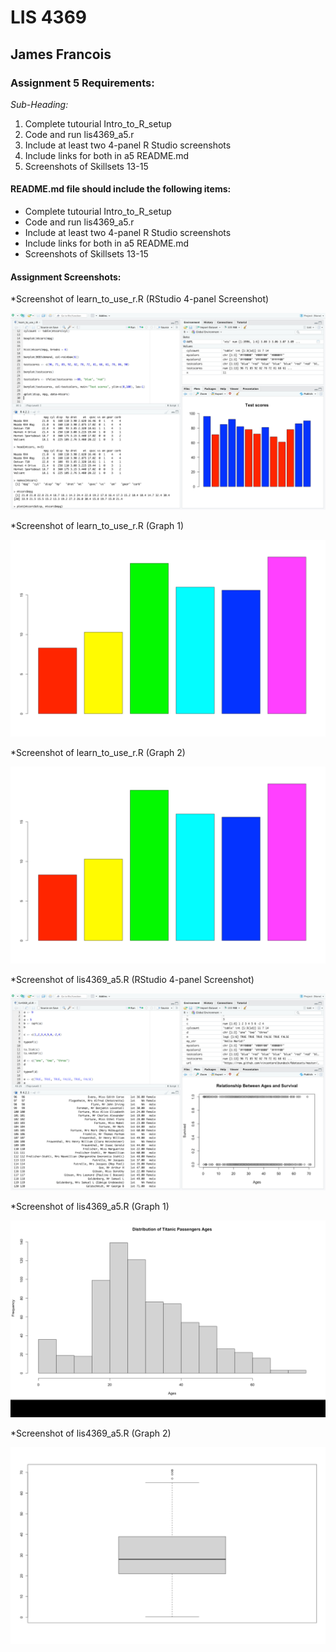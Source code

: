 # LIS 4369 

## James Francois

### Assignment 5 Requirements:

*Sub-Heading:*

1. Complete tutourial Intro_to_R_setup
2. Code and run lis4369_a5.r
3. Include at least two 4-panel R Studio screenshots
4. Include links for both in a5 README.md
5. Screenshots of Skillsets 13-15

#### README.md file should include the following items:

* Complete tutourial Intro_to_R_setup
* Code and run lis4369_a5.r
* Include at least two 4-panel R Studio screenshots
* Include links for both in a5 README.md
* Screenshots of Skillsets 13-15

#### Assignment Screenshots:

*Screenshot of learn_to_use_r.R (RStudio 4-panel Screenshot) 

![4 Panels](img/tutorial.png)

*Screenshot of learn_to_use_r.R (Graph 1)

![Graph 1](img/a5_3.png)

*Screenshot of learn_to_use_r.R (Graph 2)

![Graph 2](img/a5_3.png)

*Screenshot of lis4369_a5.R (RStudio 4-panel Screenshot) 

![4 panels](img/a5.png)

*Screenshot of lis4369_a5.R (Graph 1)

![Graph 1](img/a5_1.png)

*Screenshot of lis4369_a5.R (Graph 2)

![Graph 2](img/a5_2.png)




